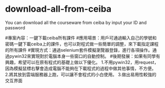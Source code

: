# download-all-from-ceiba
You can download all the courseware from ceiba by input your ID and password 

#專案內容：一鍵下載ceiba所有課件
#應用場景：用戶可通過輸入自己的學號和密碼一鍵下載ceiba上的課件，也可以對程式做一些簡單的調整，來下載指定課程的所有課件
#實現方式：通過selenium套件模擬瀏覽器登錄，進行各項操作。通過pywin32來實現對於電腦本身一些窗口的自動控制。
#後期發展：如果有同學有興趣，希望可以在原有程式的基礎上做以下優化。
1.不用pywin32，用request，因為模擬鼠標右擊會造成電腦不能夠在下載程式的過程中做其他事情，不方便。
2.將其放到雲端服務器上跑，可以讓不會程式的小白使用。
3.做出易用性較強的交互界面
